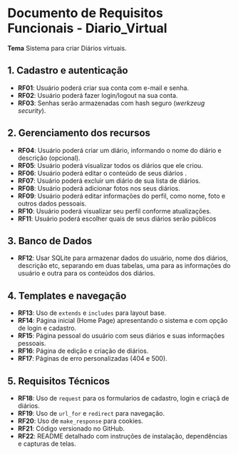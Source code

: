 # Documento de Requisitos Funcionais - Diario_Virtual

**Tema** Sistema para criar Diários virtuais.


## 1. Cadastro e autenticação

- **RF01**: Usuário poderá criar sua conta com e-mail e senha.
- **RF02**: Usuário poderá fazer login/logout na sua conta.
- **RF03**: Senhas serão armazenadas com hash seguro (*werkzeug security*).


## 2. Gerenciamento dos recursos

- **RF04**: Usuário poderá criar um diário, informando o nome do diário e descrição (opcional).
- **RF05**: Usuário poderá visualizar todos os diários que ele criou.
- **RF06**: Usuário poderá editar o conteúdo de seus diários .
- **RF07**: Usuário poderá excluir um diário de sua lista de diários.
- **RF08**: Usuário poderá adicionar fotos nos seus diários.
- **RF09**: Usuário poderá editar informações do perfil, como nome, foto e outros dados pessoais.
- **RF10**: Usuário poderá visualizar seu perfil conforme atualizações.
- **RF11**: Usuário poderá escolher quais de seus diários serão públicos 


## 3. Banco de Dados

- **RF12**: Usar SQLite para armazenar dados do usuário, nome dos diários, descrição etc, separando em duas tabelas, uma para as informações do usuário e outra para os conteúdos dos diários.


## 4. Templates e navegação

- **RF13**: Uso de `extends` e `includes` para layout base.
- **RF14**: Página inicial (Home Page) apresentando o sistema e com opção de login e cadastro.
- **RF15**: Página pessoal do usuário com seus diários e suas informações pessoais.
- **RF16**: Página de edição e criação de diários.
- **RF17**: Páginas de erro personalizadas (404 e 500).


## 5. Requisitos Técnicos

- **RF18**: Uso de `request` para os formularios de cadastro, login e criaçã de diários.
- **RF19**: Uso de `url_for` e `redirect` para navegação.
- **RF20**: Uso de `make_response` para cookies.
- **RF21**: Código versionado no GitHub.
- **RF22**: README detalhado com instruções de instalação, dependências e capturas de telas.
